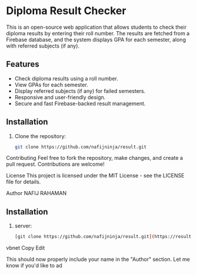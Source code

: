 # Diploma Result Checker

This is an open-source web application that allows students to check their diploma results by entering their roll number. The results are fetched from a Firebase database, and the system displays GPA for each semester, along with referred subjects (if any).

## Features

- Check diploma results using a roll number.
- View GPAs for each semester.
- Display referred subjects (if any) for failed semesters.
- Responsive and user-friendly design.
- Secure and fast Firebase-backed result management.

## Installation

1. Clone the repository:
   ```bash
   git clone https://github.com/nafijninja/result.git


Contributing
Feel free to fork the repository, make changes, and create a pull request. Contributions are welcome!

License
This project is licensed under the MIT License - see the LICENSE file for details.

Author
NAFIJ RAHAMAN

## Installation

1. server:
   ```bash
   [git clone https://github.com/nafijninja/result.git](https://result-silk.vercel.app/index.html)

vbnet
Copy
Edit

This should now properly include your name in the "Author" section. Let me know if you'd like to ad
